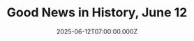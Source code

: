 ---
title: "Good News in History, June 12"
date: 2025-06-12T07:00:00.000Z
category: Human Kindness
externalLink: "https://www.goodnewsnetwork.org/events060612/"
image: ""
excerpt: "Today is Record Store Day, first held in 2008 by independent record store owners as a way to celebrate and spread the word about the unique culture spinning every day in 1400 vinyl shops in the US—and thousands worldwide on six continents. Revving up sales and celebrations with in-store events, the staff, customers, and artists […] The post Good News…"
---